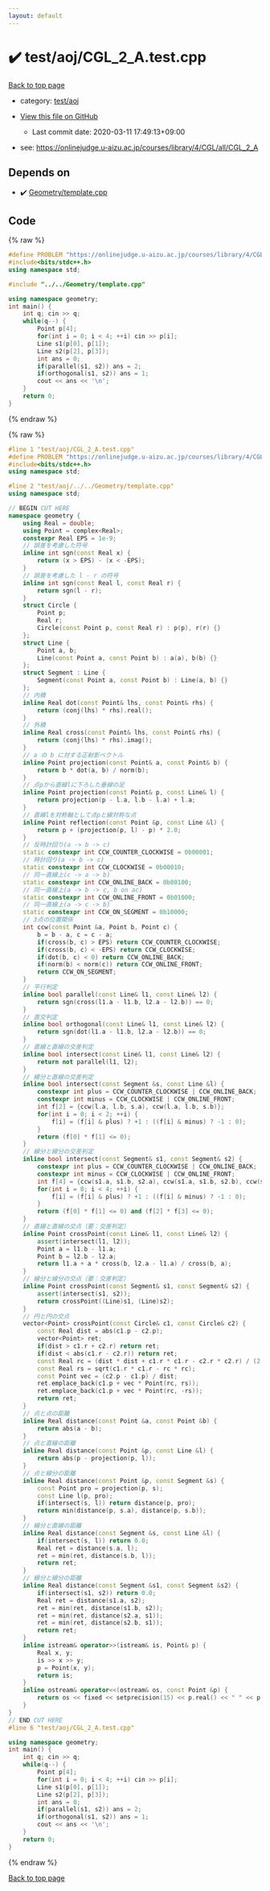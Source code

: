 ```yaml
---
layout: default
---
```


<!-- mathjax config similar to math.stackexchange -->
<script type="text/javascript" async
  src="https://cdnjs.cloudflare.com/ajax/libs/mathjax/2.7.5/MathJax.js?config=TeX-MML-AM_CHTML">
</script>
<script type="text/x-mathjax-config">
  MathJax.Hub.Config({
    TeX: { equationNumbers: { autoNumber: "AMS" }},
    tex2jax: {
      inlineMath: [ ['$','$'] ],
      processEscapes: true
    },
    "HTML-CSS": { matchFontHeight: false },
    displayAlign: "left",
    displayIndent: "2em"
  });
</script>

<script type="text/javascript" src="https://cdnjs.cloudflare.com/ajax/libs/jquery/3.4.1/jquery.min.js"></script>
<script src="https://cdn.jsdelivr.net/npm/jquery-balloon-js@1.1.2/jquery.balloon.min.js" integrity="sha256-ZEYs9VrgAeNuPvs15E39OsyOJaIkXEEt10fzxJ20+2I=" crossorigin="anonymous"></script>
<script type="text/javascript" src="../../../assets/js/copy-button.js"></script>
<link rel="stylesheet" href="../../../assets/css/copy-button.css" />


# :heavy_check_mark: test/aoj/CGL_2_A.test.cpp

<a href="../../../index.html">Back to top page</a>

* category: <a href="../../../index.html#0d0c91c0cca30af9c1c9faef0cf04aa9">test/aoj</a>
* <a href="{{ site.github.repository_url }}/blob/master/test/aoj/CGL_2_A.test.cpp">View this file on GitHub</a>
    - Last commit date: 2020-03-11 17:49:13+09:00


* see: <a href="https://onlinejudge.u-aizu.ac.jp/courses/library/4/CGL/all/CGL_2_A">https://onlinejudge.u-aizu.ac.jp/courses/library/4/CGL/all/CGL_2_A</a>


## Depends on

* :heavy_check_mark: <a href="../../../library/Geometry/template.cpp.html">Geometry/template.cpp</a>


## Code

<a id="unbundled"></a>
{% raw %}
```cpp
#define PROBLEM "https://onlinejudge.u-aizu.ac.jp/courses/library/4/CGL/all/CGL_2_A"
#include<bits/stdc++.h>
using namespace std;

#include "../../Geometry/template.cpp"

using namespace geometry;
int main() {
	int q; cin >> q;
	while(q--) {
		Point p[4];
		for(int i = 0; i < 4; ++i) cin >> p[i];
		Line s1(p[0], p[1]);
		Line s2(p[2], p[3]);
		int ans = 0;
		if(parallel(s1, s2)) ans = 2;
		if(orthogonal(s1, s2)) ans = 1;
		cout << ans << '\n';
	}
	return 0;
}
```
{% endraw %}

<a id="bundled"></a>
{% raw %}
```cpp
#line 1 "test/aoj/CGL_2_A.test.cpp"
#define PROBLEM "https://onlinejudge.u-aizu.ac.jp/courses/library/4/CGL/all/CGL_2_A"
#include<bits/stdc++.h>
using namespace std;

#line 2 "test/aoj/../../Geometry/template.cpp"
using namespace std;

// BEGIN CUT HERE
namespace geometry {
	using Real = double;
	using Point = complex<Real>;
	constexpr Real EPS = 1e-9;
	// 誤差を考慮した符号
	inline int sgn(const Real x) {
		return (x > EPS) - (x < -EPS);
	}
	// 誤差を考慮した l - r の符号
	inline int sgn(const Real l, const Real r) {
		return sgn(l - r);
	}
	struct Circle {
		Point p;
		Real r;
		Circle(const Point p, const Real r) : p(p), r(r) {}
	};
	struct Line {
		Point a, b;
		Line(const Point a, const Point b) : a(a), b(b) {}
	};
	struct Segment : Line {
		Segment(const Point a, const Point b) : Line(a, b) {}
	};
	// 内積
	inline Real dot(const Point& lhs, const Point& rhs) {
		return (conj(lhs) * rhs).real();
	}
	// 外積
	inline Real cross(const Point& lhs, const Point& rhs) {
		return (conj(lhs) * rhs).imag();
	}
	// a の b に対する正射影ベクトル
	inline Point projection(const Point& a, const Point& b) {
		return b * dot(a, b) / norm(b);
	}
	// 点pから直線lに下ろした垂線の足
	inline Point projection(const Point& p, const Line& l) {
		return projection(p - l.a, l.b - l.a) + l.a;
	}
	// 直線lを対称軸として点pと線対称な点
	inline Point reflection(const Point &p, const Line &l) {
		return p + (projection(p, l) - p) * 2.0;
	}
	// 反時計回り(a -> b -> c)
	static constexpr int CCW_COUNTER_CLOCKWISE = 0b00001;
	// 時計回り(a -> b -> c)
	static constexpr int CCW_CLOCKWISE = 0b00010;
	// 同一直線上(c -> a -> b)
	static constexpr int CCW_ONLINE_BACK = 0b00100;
	// 同一直線上(a -> b -> c, b on ac)
	static constexpr int CCW_ONLINE_FRONT = 0b01000;
	// 同一直線上(a -> c -> b)
	static constexpr int CCW_ON_SEGMENT = 0b10000;
	// 3点の位置関係
	int ccw(const Point &a, Point b, Point c) {
		b = b - a, c = c - a;
		if(cross(b, c) > EPS) return CCW_COUNTER_CLOCKWISE;
		if(cross(b, c) < -EPS) return CCW_CLOCKWISE;
		if(dot(b, c) < 0) return CCW_ONLINE_BACK;
		if(norm(b) < norm(c)) return CCW_ONLINE_FRONT;
		return CCW_ON_SEGMENT;
	}
	// 平行判定
	inline bool parallel(const Line& l1, const Line& l2) {
		return sgn(cross(l1.a - l1.b, l2.a - l2.b)) == 0;
	}
	// 直交判定
	inline bool orthogonal(const Line& l1, const Line& l2) {
		return sgn(dot(l1.a - l1.b, l2.a - l2.b)) == 0;
	}
	// 直線と直線の交差判定
	inline bool intersect(const Line& l1, const Line& l2) {
		return not parallel(l1, l2);
	}
	// 線分と直線の交差判定
	inline bool intersect(const Segment &s, const Line &l) {
		constexpr int plus = CCW_COUNTER_CLOCKWISE | CCW_ONLINE_BACK;
		constexpr int minus = CCW_CLOCKWISE | CCW_ONLINE_FRONT;
		int f[2] = {ccw(l.a, l.b, s.a), ccw(l.a, l.b, s.b)};
		for(int i = 0; i < 2; ++i) {
			f[i] = (f[i] & plus) ? +1 : ((f[i] & minus) ? -1 : 0);
		}
		return (f[0] * f[1] <= 0);
	}
	// 線分と線分の交差判定
	inline bool intersect(const Segment& s1, const Segment& s2) {
		constexpr int plus = CCW_COUNTER_CLOCKWISE | CCW_ONLINE_BACK;
		constexpr int minus = CCW_CLOCKWISE | CCW_ONLINE_FRONT;
		int f[4] = {ccw(s1.a, s1.b, s2.a), ccw(s1.a, s1.b, s2.b), ccw(s2.a, s2.b, s1.a), ccw(s2.a, s2.b, s1.b)};
		for(int i = 0; i < 4; ++i) {
			f[i] = (f[i] & plus) ? +1 : ((f[i] & minus) ? -1 : 0);
		}
		return (f[0] * f[1] <= 0) and (f[2] * f[3] <= 0);
	}
	// 直線と直線の交点（要：交差判定）
	inline Point crossPoint(const Line& l1, const Line& l2) {
		assert(intersect(l1, l2));
		Point a = l1.b - l1.a;
		Point b = l2.b - l2.a;
		return l1.a + a * cross(b, l2.a - l1.a) / cross(b, a);
	}
	// 線分と線分の交点（要：交差判定）
	inline Point crossPoint(const Segment& s1, const Segment& s2) {
		assert(intersect(s1, s2));
		return crossPoint((Line)s1, (Line)s2);
	}
	// 円と円の交点
	vector<Point> crossPoint(const Circle& c1, const Circle& c2) {
		const Real dist = abs(c1.p - c2.p);
		vector<Point> ret;
		if(dist > c1.r + c2.r) return ret;
		if(dist < abs(c1.r - c2.r)) return ret;
		const Real rc = (dist * dist + c1.r * c1.r - c2.r * c2.r) / (2 * dist);
		const Real rs = sqrt(c1.r * c1.r - rc * rc);
		const Point vec = (c2.p - c1.p) / dist;
		ret.emplace_back(c1.p + vec * Point(rc, rs));
		ret.emplace_back(c1.p + vec * Point(rc, -rs));
		return ret;
	}
	// 点と点の距離
	inline Real distance(const Point &a, const Point &b) {
		return abs(a - b);
	}
	// 点と直線の距離
	inline Real distance(const Point &p, const Line &l) {
		return abs(p - projection(p, l));
	}
	// 点と線分の距離
	inline Real distance(const Point &p, const Segment &s) {
		const Point pro = projection(p, s);
		const Line l(p, pro);
		if(intersect(s, l)) return distance(p, pro);
		return min(distance(p, s.a), distance(p, s.b));
	}
	// 線分と直線の距離
	inline Real distance(const Segment &s, const Line &l) {
		if(intersect(s, l)) return 0.0;
		Real ret = distance(s.a, l);
		ret = min(ret, distance(s.b, l));
		return ret;
	}
	// 線分と線分の距離
	inline Real distance(const Segment &s1, const Segment &s2) {
		if(intersect(s1, s2)) return 0.0;
		Real ret = distance(s1.a, s2);
		ret = min(ret, distance(s1.b, s2));
		ret = min(ret, distance(s2.a, s1));
		ret = min(ret, distance(s2.b, s1));
		return ret;
	}
	inline istream& operator>>(istream& is, Point& p) {
		Real x, y;
		is >> x >> y;
		p = Point(x, y);
		return is;
	}
	inline ostream& operator<<(ostream& os, const Point &p) {
		return os << fixed << setprecision(15) << p.real() << " " << p.imag();
	}
}
// END CUT HERE
#line 6 "test/aoj/CGL_2_A.test.cpp"

using namespace geometry;
int main() {
	int q; cin >> q;
	while(q--) {
		Point p[4];
		for(int i = 0; i < 4; ++i) cin >> p[i];
		Line s1(p[0], p[1]);
		Line s2(p[2], p[3]);
		int ans = 0;
		if(parallel(s1, s2)) ans = 2;
		if(orthogonal(s1, s2)) ans = 1;
		cout << ans << '\n';
	}
	return 0;
}

```
{% endraw %}

<a href="../../../index.html">Back to top page</a>

